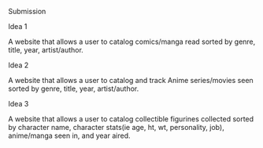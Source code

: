 Submission

Idea 1

A website that allows a user to catalog comics/manga read sorted by genre, title, year, artist/author.

Idea 2

A website that allows a user to catalog and track Anime series/movies seen sorted by genre, title, year, artist/author.

Idea 3

A website that allows a user to catalog collectible figurines collected sorted by character name, character stats(ie age, ht, wt, personality, job), anime/manga seen in, and year aired.